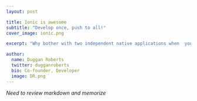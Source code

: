 ```yaml
---
layout: post

title: Ionic is awesome
subtitle: "Develop once, push to all!"
cover_image: ionic.png

excerpt: "Why bother with two independent native applications when  you can only have one? "

author:
  name: Duggan Roberts
  twitter: dugganroberts
  bio: Co-founder, Developer
  image: DR.png
---
```


*Need to review markdown and memorize*